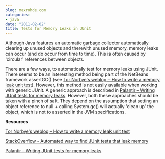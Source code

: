 ```yaml
---
blog: maxrohde.com
categories:
- java
date: "2011-02-02"
title: Tests for Memory Leaks in JUnit
---
```


Although Java features an automatic garbage collector automatically clearing up unused objects and therewith unused memory, memory leaks can occur (and do occur from time to time). This is often caused by 'circular' references between objects.

There are a few ways, to automatically test for memory leaks using JUnit. There seems to be an interesting method being part of the NetBeans framework assertGC() (see [Tor Norbye's weblog – How to write a memory leak unit test](https://blogs.oracle.com/tor/entry/leak_unit_tests)). However, this method is not easily available when working with generic JUnit. A generic approach is described in [Palantir – Writing JUnit tests for memory leaks](http://blog.palantir.com/2007/11/06/writing-junit-tests-for-memory-leaks/). However, both these approaches should be taken with a pinch of salt. They depend on the assumption that setting an object reference to null + calling System.gc() will actually 'clean up' the object, which is not to asserted in the JVM specifications.

**Resources**

[Tor Norbye's weblog – How to write a memory leak unit test](https://blogs.oracle.com/tor/entry/leak_unit_tests)

[StackOverflow - Automated way to find JUnit tests that leak memory](http://stackoverflow.com/questions/863948/automated-way-to-find-junit-tests-that-leak-memory)

[Palantir – Writing JUnit tests for memory leaks](http://blog.palantir.com/2007/11/06/writing-junit-tests-for-memory-leaks/)
